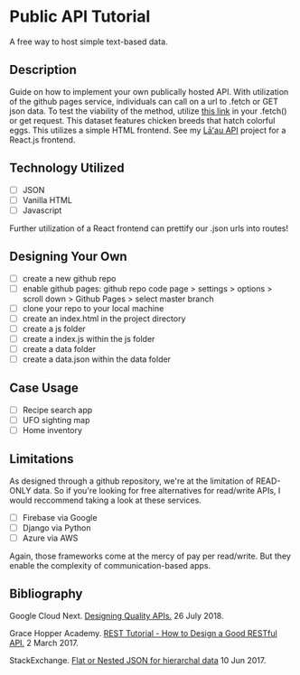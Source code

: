 # Public API Tutorial

A free way to host simple text-based data.

## Description

Guide on how to implement your own publically hosted API. With utilization of the github pages service, individuals can call on a url to .fetch or GET json data. To test the viability of the method, utilize [this link](https://loreleim.github.io/publicapi/data/flat.json) in your .fetch() or get request. This dataset features chicken breeds that hatch colorful eggs. This utilizes a simple HTML frontend. See my [Lāʻau API](https://github.com/loreleim/laauapi) project for a React.js frontend.

## Technology Utilized

- [ ] JSON
- [ ] Vanilla HTML
- [ ] Javascript

Further utilization of a React frontend can prettify our .json urls into routes!

## Designing Your Own

- [ ] create a new github repo
- [ ] enable github pages: github repo code page > settings > options > scroll down > Github Pages > select master branch
- [ ] clone your repo to your local machine
- [ ] create an index.html in the project directory
- [ ] create a js folder
- [ ] create a index.js within the js folder
- [ ] create a data folder
- [ ] create a data.json within the data folder

## Case Usage

- [ ] Recipe search app
- [ ] UFO sighting map
- [ ] Home inventory

## Limitations

As designed through a github repository, we're at the limitation of READ-ONLY data.
So if you're looking for free alternatives for read/write APIs, I would reccommend taking a look at these services.

- [ ] Firebase via Google
- [ ] Django via Python
- [ ] Azure via AWS

Again, those frameworks come at the mercy of pay per read/write. But they enable the complexity of communication-based apps.

## Bibliography

Google Cloud Next. [Designing Quality APIs.](https://www.youtube.com/watch?v=P0a7PwRNLVU) 26 July 2018.

Grace Hopper Academy. [REST Tutorial - How to Design a Good RESTful API.](https://www.youtube.com/watch?v=sMKsmZbpyjE) 2 March 2017.

StackExchange. [Flat or Nested JSON for hierarchal data](https://softwareengineering.stackexchange.com/questions/350623/flat-or-nested-json-for-hierarchal-data) 10 Jun 2017.

